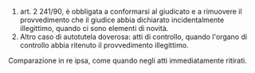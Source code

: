1. art. 2 241/90, è obbligata a conformarsi al giudicato e a rimuovere il provvedimento che il giudice abbia dichiarato incidentalmente illegittimo, quando ci sono elementi di novità. 
2. Altro caso di autotutela doverosa: atti di controllo, quando l'organo di controllo abbia ritenuto il provvedimento illegittimo.

Comparazione in re ipsa, come quando negli atti immediatamente ritirati.

